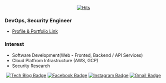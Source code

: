 <div align=center>
  
[![Hits](https://komarev.com/ghpvc/?username=jhye0n&label=Profile%20views&color=0e75b6&style=flat)](https://komarev.com)

</div>

### DevOps, Security Engineer
- [Profile & Portfolio Link](https://mypf.jhyeon.dev)

### Interest
- Software Development(Web - Fronted, Backend / API Services)
- Cloud Platfrom Infrastructure (AWS, GCP)
- Security Research

<div align=center>

[![Tech Blog Badge](http://img.shields.io/badge/-Tech%20blog-black?style=flat-square&logo=github&link=https://blog.jhyeon.dev/)](https://blog.jhyeon.dev/) 
[![Facebook Badge](https://img.shields.io/badge/-Facebook-1877f2?style=flat-square&logo=facebook&logoColor=white&link=https://www.facebook.com/jhyeonstory)](https://www.facebook.com/jhyeonstory) 
[![Instagram Badge](https://img.shields.io/badge/-Instagram-dd2a7b?style=flat-square&logo=instagram&logoColor=white&link=https://www.instagram.com/jhye3n_/)](https://www.instagram.com/jhye3n_/) 
[![Gmail Badge](https://img.shields.io/badge/-Gmail-d14836?style=flat-square&logo=Gmail&logoColor=white&link=mailto:stjhyeon@gmail.com)](mailto:stjhyeon@gmail.com)
</div>

